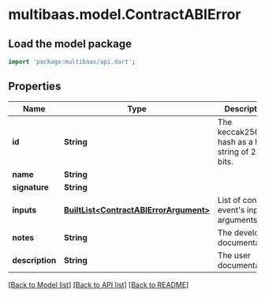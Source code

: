 # multibaas.model.ContractABIError

## Load the model package
```dart
import 'package:multibaas/api.dart';
```

## Properties
Name | Type | Description | Notes
------------ | ------------- | ------------- | -------------
**id** | **String** | The keccak256 hash as a hex string of 256 bits. | 
**name** | **String** |  | 
**signature** | **String** |  | 
**inputs** | [**BuiltList&lt;ContractABIErrorArgument&gt;**](ContractABIErrorArgument.md) | List of contract event's input arguments. | 
**notes** | **String** | The developer documentation. | [optional] 
**description** | **String** | The user documentation. | [optional] 

[[Back to Model list]](../README.md#documentation-for-models) [[Back to API list]](../README.md#documentation-for-api-endpoints) [[Back to README]](../README.md)


